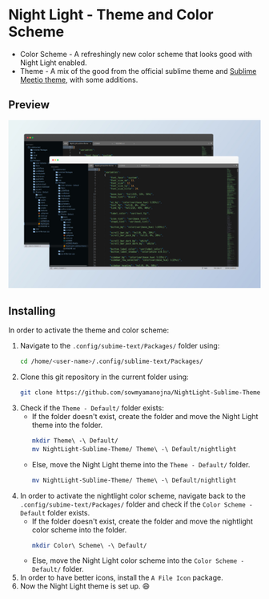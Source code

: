# Night Light - Theme and Color Scheme
- Color Scheme - A refreshingly new color scheme that looks good with Night Light enabled.
- Theme - A mix of the good from the official sublime theme and [Sublime Meetio theme](https://github.com/meetio-theme/sublime-meetio-theme), with some additions.  

## Preview
![](images/preview.jpeg)

## Installing
In order to activate the theme and color scheme:

1. Navigate to the `.config/subime-text/Packages/` folder using: 
    ```bash
    cd /home/<user-name>/.config/sublime-text/Packages/
    ```
2. Clone this git repository in the current folder using:
    ```bash
    git clone https://github.com/sowmyamanojna/NightLight-Sublime-Theme.git
    ```
3. Check if the `Theme - Default/` folder exists:
    - If the folder doesn't exist, create the folder and move the Night Light theme into the folder.
        ```bash
        mkdir Theme\ -\ Default/
        mv NightLight-Sublime-Theme/ Theme\ -\ Default/nightlight
        ```
    - Else, move the Night Light theme into the `Theme - Default/` folder.
        ```bash
        mv NightLight-Sublime-Theme/ Theme\ -\ Default/nightlight
        ```
4. In order to activate the nightlight color scheme, navigate back to the `.config/subime-text/Packages/` folder and check if the `Color Scheme - Default` folder exists.
    - If the folder doesn't exist, create the folder and move the nightlight color scheme into the folder.
        ```bash
        mkdir Color\ Scheme\ -\ Default/
        ```
    - Else, move the Night Light color scheme into the `Color Scheme - Default/` folder.
5. In order to have better icons, install the `A File Icon` package.
6. Now the Night Light theme is set up. :smile: